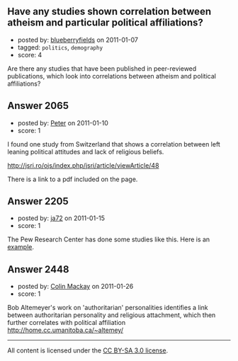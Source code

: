 ## Have any studies shown correlation between atheism and particular political affiliations?

- posted by: [blueberryfields](https://stackexchange.com/users/-1/240-blueberryfields) on 2011-01-07
- tagged: `politics`, `demography`
- score: 4

Are there any studies that have been published in peer-reviewed publications, which look into correlations between atheism and political affiliations?


## Answer 2065

- posted by: [Peter](https://stackexchange.com/users/-1/168-peter) on 2011-01-10
- score: 1

I found one study from Switzerland that shows a correlation between left leaning political attitudes and lack of religious beliefs.

http://jsri.ro/ojs/index.php/jsri/article/viewArticle/48

There is a link to a pdf included on the page.


## Answer 2205

- posted by: [ja72](https://stackexchange.com/users/-1/567-ja72) on 2011-01-15
- score: 1

<p>The Pew Research Center has done some studies like this. Here is an <a href="http://pewresearch.org/pubs/1791/2010-midterm-elections-exit-poll-religion-vote" rel="nofollow">example</a>.</p>



## Answer 2448

- posted by: [Colin Mackay](https://stackexchange.com/users/-1/30-colin-mackay) on 2011-01-26
- score: 1

Bob Altemeyer's work on 'authoritarian' personalities identifies a link between authoritarian personality and religious attachment, which then further correlates with political affiliation http://home.cc.umanitoba.ca/~altemey/



---

All content is licensed under the [CC BY-SA 3.0 license](https://creativecommons.org/licenses/by-sa/3.0/).
